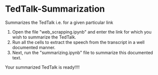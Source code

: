 # TedTalk-Summarization
Summarizes the TedTalk i.e. for a given particular link


1. Open the file "web_scrapping.ipynb" and enter the link for which you wish to summarize the TedTalk.
2. Run all the cells to extract the speech from the transcript in a well documented manner.
3. Next, run the "summarizing.ipynb" file to summarize this documented text.

Your summarized TedTalk is ready!!!!
